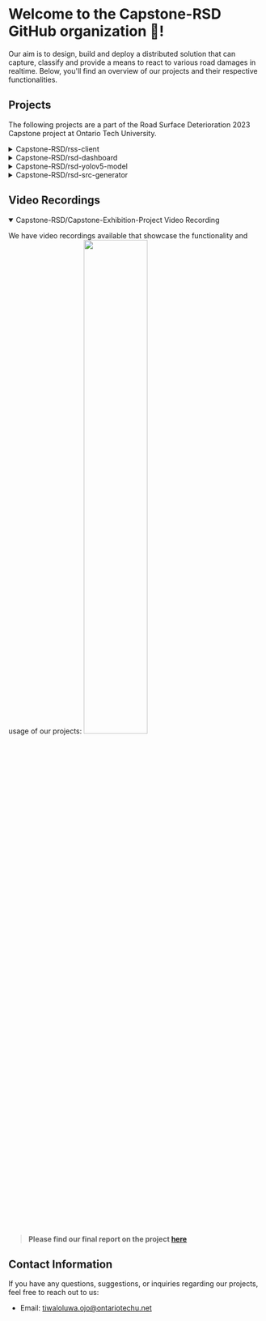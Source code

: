 # Welcome to the Capstone-RSD GitHub organization 👋! 

Our aim is to design, build and deploy a distributed solution that can capture, classify and provide a means to react to various road damages in realtime. Below, you'll find an overview of our projects and their respective functionalities.

## Projects

The following projects are a part of the Road Surface Deterioration 2023 Capstone project at Ontario Tech University.

<details>
  <summary>Capstone-RSD/rss-client</summary>
  
### Capstone-RSD/rss-client

- [Repository](https://github.com/Capstone-RSD/rss-client)
- Description: This Flutter mobile application allows users to capture and upload the road damage encountered to a cloud storage bucket, and simultaenously publish an event to our deployed event streaming platform in the cloud. It includes features such as authentication, and a user-friendly interface.
</details>

<details>
  <summary>Capstone-RSD/rsd-dashboard</summary>

### Capstone-RSD/rsd-dashboard

- [Repository](https://github.com/Capstone-RSD/rsd-dashboard)
- Description: This flutter web application which renders details of the classified Road Conditions on a map along with it location.
</details>

 <details>
  <summary>Capstone-RSD/rsd-yolov5-model</summary>
 
### Capstone-RSD/rsd-yolov5-model

- [Repository](https://github.com/Capstone-RSD/rsd-yolov5-model)
- Description: This Python project focuses on detecting irregularities in road surfaces using computer vision techniques. It includes code for subscribing to events from Apache Kafka event streaming platform, performing infrencing on the image payload, storing the ouput in a graph database, and generating a pin on openstreetmaps for the dashboard application.
</details>

 <details>
  <summary>Capstone-RSD/rsd-src-generator</summary>
 
### Capstone-RSD/rsd-src-generator

- [Repository](https://github.com/Capstone-RSD/rsd-src-generator)
- Description: This project is dedicated to generating source code from a protocol buffer schema. The repository includes an action workflow that will generate the source code and make available to download upon a push to the repository. The current working schema is [rss_schema.proto](https://github.com/Capstone-RSD/rsd-src-generator/blob/main/rss_schema.proto)
</details>

## Video Recordings
<details open>
  <summary>Capstone-RSD/Capstone-Exhibition-Project Video Recording</summary>

We have video recordings available that showcase the functionality and usage of our projects:
[<img src="https://img.youtube.com/vi/XeFbU0Z5jmM/maxresdefault.jpg" width="50%">](https://youtu.be/XeFbU0Z5jmM)
</details>

> **Please find our final report on the project [here](https://github.com/Capstone-RSD/.github/blob/5dcef54c67f92570512f1e931794f94d70fab899/Road%20Surface%20Status%20Using%20Machine%20Learning%20Final%20Report.pdf)**

## Contact Information

If you have any questions, suggestions, or inquiries regarding our projects, feel free to reach out to us:

- Email: [tiwaloluwa.ojo@ontariotechu.net](mailto:tiwaloluwa.ojo@ontariotechu.net)
